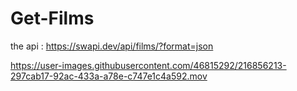 # Get-Films

the api : https://swapi.dev/api/films/?format=json

https://user-images.githubusercontent.com/46815292/216856213-297cab17-92ac-433a-a78e-c747e1c4a592.mov

